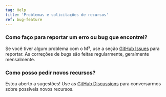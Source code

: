 ```yaml
---
tag: Help
title: 'Problemas e solicitações de recursos'
ref: bug-feature
---
```


### Como faço para reportar um erro ou bug que encontrei?

Se você tiver algum problema com o M³, use a seção [GitHub Issues]({{site.github}}/issues/new?labels=bug,from+app&template=bug_report.md) para reportar. As correções de bugs são feitas regularmente, geralmente mensalmente.

### Como posso pedir novos recursos?

Estou aberto a sugestões! Use as [GitHub Discussions]({{site.github}}/discussions) para conversarmos sobre possíveis novos recursos.
